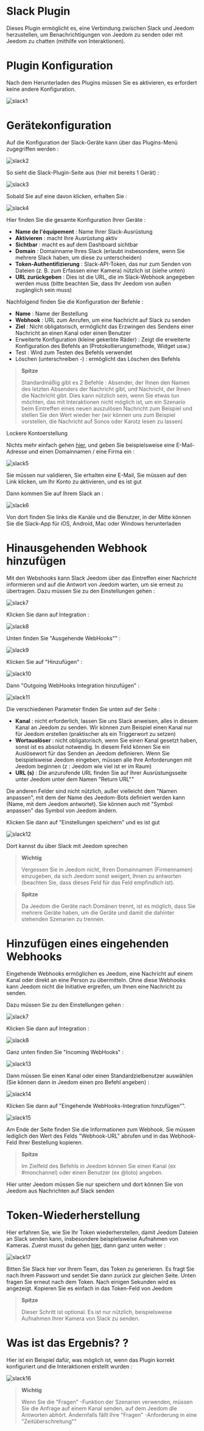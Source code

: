# Slack Plugin

Dieses Plugin ermöglicht es, eine Verbindung zwischen Slack und Jeedom herzustellen, um Benachrichtigungen von Jeedom zu senden oder mit Jeedom zu chatten (mithilfe von Interaktionen).

# Plugin Konfiguration 

Nach dem Herunterladen des Plugins müssen Sie es aktivieren, es erfordert keine andere Konfiguration.

![slack1](./images/slack1.PNG)

# Gerätekonfiguration 

Auf die Konfiguration der Slack-Geräte kann über das Plugins-Menü zugegriffen werden :

![slack2](./images/slack2.PNG)

So sieht die Slack-Plugin-Seite aus (hier mit bereits 1 Gerät) :

![slack3](./images/slack3.PNG)

Sobald Sie auf eine davon klicken, erhalten Sie :

![slack4](./images/slack4.PNG)

Hier finden Sie die gesamte Konfiguration Ihrer Geräte :

-   **Name de l'équipement** : Name Ihrer Slack-Ausrüstung
-   **Aktivieren** : macht Ihre Ausrüstung aktiv
-   **Sichtbar** : macht es auf dem Dashboard sichtbar
-   **Domain** : Domainname Ihres Slack (erlaubt insbesondere, wenn Sie mehrere Slack haben, um diese zu unterscheiden)
-   **Token-Authentifizierung** : Slack-API-Token, das nur zum Senden von Dateien (z. B. zum Erfassen einer Kamera) nützlich ist (siehe unten)
-   **URL zurückgeben** : Dies ist die URL, die im Slack-Webhook angegeben werden muss (bitte beachten Sie, dass Ihr Jeedom von außen zugänglich sein muss)

Nachfolgend finden Sie die Konfiguration der Befehle :

-   **Name** : Name der Bestellung
-   **Webhook** : URL zum Anrufen, um eine Nachricht auf Slack zu senden
-   **Ziel** : Nicht obligatorisch, ermöglicht das Erzwingen des Sendens einer Nachricht an einen Kanal oder einen Benutzer
-   Erweiterte Konfiguration (kleine gekerbte Räder) : Zeigt die erweiterte Konfiguration des Befehls an (Protokollierungsmethode, Widget usw.)
-   Test : Wird zum Testen des Befehls verwendet
-   Löschen (unterschreiben -) : ermöglicht das Löschen des Befehls

> **Spitze**
>
> Standardmäßig gibt es 2 Befehle : Absender, der Ihnen den Namen des letzten Absenders der Nachricht gibt, und Nachricht, der Ihnen die Nachricht gibt. Dies kann nützlich sein, wenn Sie etwas tun möchten, das mit Interaktionen nicht möglich ist, um ein Szenario beim Eintreffen eines neuen auszulösen Nachricht zum Beispiel und stellen Sie den Wert wieder her (wir können uns zum Beispiel vorstellen, die Nachricht auf Sonos oder Karotz lesen zu lassen)

Lockere Kontoerstellung 

Nichts mehr einfach gehen [hier](:https://slack.com/), und geben Sie beispielsweise eine E-Mail-Adresse und einen Domainnamen / eine Firma ein :

![slack5](./images/slack5.PNG)

Sie müssen nur validieren, Sie erhalten eine E-Mail, Sie müssen auf den Link klicken, um Ihr Konto zu aktivieren, und es ist gut

Dann kommen Sie auf Ihrem Slack an :

![slack6](./images/slack6.PNG)

Von dort finden Sie links die Kanäle und die Benutzer, in der Mitte können Sie die Slack-App für iOS, Android, Mac oder Windows herunterladen

# Hinausgehenden Webhook hinzufügen 

Mit den Webshooks kann Slack Jeedom über das Eintreffen einer Nachricht informieren und auf die Antwort von Jeedom warten, um sie erneut zu übertragen. Dazu müssen Sie zu den Einstellungen gehen :

![slack7](./images/slack7.PNG)

Klicken Sie dann auf Integration :

![slack8](./images/slack8.PNG)

Unten finden Sie "Ausgehende WebHooks"" :

![slack9](./images/slack9.PNG)

Klicken Sie auf "Hinzufügen" :

![slack10](./images/slack10.PNG)

Dann "Outgoing WebHooks Integration hinzufügen" :

![slack11](./images/slack11.PNG)

Die verschiedenen Parameter finden Sie unten auf der Seite :

-   **Kanal** : nicht erforderlich, lassen Sie uns Slack anweisen, alles in diesem Kanal an Jeedom zu senden. Wir können zum Beispiel einen Kanal nur für Jeedom erstellen (praktischer als ein Triggerwort zu setzen)
-   **Wortauslöser** : nicht obligatorisch, wenn Sie einen Kanal gesetzt haben, sonst ist es absolut notwendig. In diesem Feld können Sie ein Auslösewort für das Senden an Jeedom definieren. Wenn Sie beispielsweise Jeedom eingeben, müssen alle Ihre Anforderungen mit Jeedom beginnen (z : Jeedom wie viel ist er im Raum)
-   **URL (s)** : Die anzurufende URL finden Sie auf Ihrer Ausrüstungsseite unter Jeedom unter dem Namen "Return URL""

Die anderen Felder sind nicht nützlich, außer vielleicht dem "Namen anpassen", mit dem der Name des Jeedom-Bots definiert werden kann (Name, mit dem Jeedom antwortet). Sie können auch mit "Symbol anpassen" das Symbol von Jeedom ändern.

Klicken Sie dann auf "Einstellungen speichern" und es ist gut

![slack12](./images/slack12.PNG)

Dort kannst du über Slack mit Jeedom sprechen

> **Wichtig**
>
> Vergessen Sie in Jeedom nicht, Ihren Domainnamen (Firmennamen) einzugeben, da sich Jeedom sonst weigert, Ihnen zu antworten (beachten Sie, dass dieses Feld für das Feld empfindlich ist).

> **Spitze**
>
> Da Jeedom die Geräte nach Domänen trennt, ist es möglich, dass Sie mehrere Geräte haben, um die Geräte und damit die dahinter stehenden Szenarien zu trennen.

# Hinzufügen eines eingehenden Webhooks 

Eingehende Webhooks ermöglichen es Jeedom, eine Nachricht auf einem Kanal oder direkt an eine Person zu übermitteln. Ohne diese Webhooks kann Jeedom nicht die Initiative ergreifen, um Ihnen eine Nachricht zu senden.

Dazu müssen Sie zu den Einstellungen gehen :

![slack7](./images/slack7.PNG)

Klicken Sie dann auf Integration :

![slack8](./images/slack8.PNG)

Ganz unten finden Sie "Incoming WebHooks" :

![slack13](./images/slack13.PNG)

Dann müssen Sie einen Kanal oder einen Standardzielbenutzer auswählen (Sie können dann in Jeedom einen pro Befehl angeben) :

![slack14](./images/slack14.PNG)

Klicken Sie dann auf "Eingehende WebHooks-Integration hinzufügen"".

![slack15](./images/slack15.PNG)

Am Ende der Seite finden Sie die Informationen zum Webhook. Sie müssen lediglich den Wert des Felds "Webhook-URL" abrufen und in das Webhook-Feld Ihrer Bestellung kopieren.

> **Spitze**
>
> Im Zielfeld des Befehls in Jeedom können Sie einen Kanal (ex \#monchannel) oder einen Benutzer (ex @toto) angeben.

Hier unter Jeedom müssen Sie nur speichern und dort können Sie von Jeedom aus Nachrichten auf Slack senden

# Token-Wiederherstellung 

Hier erfahren Sie, wie Sie Ihr Token wiederherstellen, damit Jeedom Dateien an Slack senden kann, insbesondere beispielsweise Aufnahmen von Kameras. Zuerst musst du gehen [hier](https://api.slack.com/custom-integrations/legacy-tokens), dann ganz unten weiter :

![slack17](./images/slack17.PNG)

Bitten Sie Slack hier vor Ihrem Team, das Token zu generieren. Es fragt Sie nach Ihrem Passwort und sendet Sie dann zurück zur gleichen Seite. Unten fragen Sie erneut nach dem Token. Nach einigen Sekunden wird es angezeigt. Kopieren Sie es einfach in das Token-Feld von Jeedom

> **Spitze**
>
> Dieser Schritt ist optional. Es ist nur nützlich, beispielsweise Aufnahmen Ihrer Kamera von Slack zu senden.

# Was ist das Ergebnis? ? 

Hier ist ein Beispiel dafür, was möglich ist, wenn das Plugin korrekt konfiguriert und die Interaktionen erstellt wurden :

![slack16](./images/slack16.PNG)

> **Wichtig**
>
> Wenn Sie die "Fragen" -Funktion der Szenarien verwenden, müssen Sie die Anfrage auf einem Kanal senden, auf dem Jeedom die Antworten abhört. Andernfalls fällt Ihre "Fragen" -Anforderung in eine "Zeitüberschreitung""
